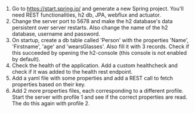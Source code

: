 1. Go to https://start.spring.io/ and generate a new Spring project. You'll need REST functionalities, h2 db, JPA, webflux and actuator.
2. Change the server port to 5678 and make the h2 database's data persistent over server restarts. Also change the name of the h2 database, username and password.
3. On startup, create a db table called 'Person' with the properties 'Name', 'Firstname', 'age' and 'wearsGlasses'. Also fill it with 3 records. Check if this succeeded by opening the h2-console (this console is not enabled by default). 
4. Check the health of the application. Add a custom healthcheck and check if it was added to the health rest endpoint.
5. Add a yaml file with some properties and add a REST call to fetch properties based on their key.
6. Add 2 more properties files, each corresponding to a different profile. Start the server with profile 1 and see if the correct properties are read. The do this again with profile 2.